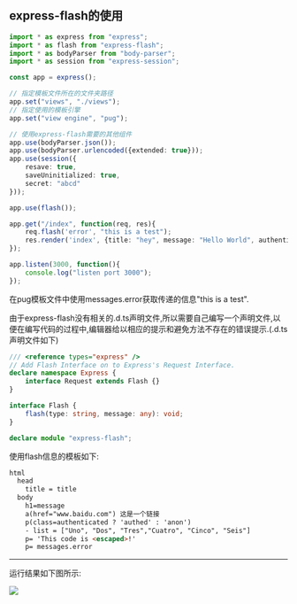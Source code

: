## express-flash的使用

```typescript
import * as express from "express";
import * as flash from "express-flash";
import * as bodyParser from "body-parser";
import * as session from "express-session";

const app = express();

// 指定模板文件所在的文件夹路径
app.set("views", "./views");
// 指定使用的模板引擎
app.set("view engine", "pug");

// 使用express-flash需要的其他组件
app.use(bodyParser.json());
app.use(bodyParser.urlencoded({extended: true}));
app.use(session({ 
    resave: true,
    saveUninitialized: true,
    secret: "abcd"
}));

app.use(flash());

app.get("/index", function(req, res){
    req.flash('error', "this is a test");
    res.render('index', {title: "hey", message: "Hello World", authenticated: true, friends:10});
});

app.listen(3000, function(){
    console.log("listen port 3000");
});
```

在pug模板文件中使用messages.error获取传递的信息"this is a test".



由于express-flash没有相关的.d.ts声明文件,所以需要自己编写一个声明文件,以便在编写代码的过程中,编辑器给以相应的提示和避免方法不存在的错误提示.(.d.ts声明文件如下)

```typescript
/// <reference types="express" />
// Add Flash Interface on to Express's Request Interface.
declare namespace Express {
    interface Request extends Flash {}
}

interface Flash {
    flash(type: string, message: any): void;
}

declare module "express-flash";
```

使用flash信息的模板如下:

```html
html
  head
    title = title
  body
    h1=message
    a(href="www.baidu.com") 这是一个链接
    p(class=authenticated ? 'authed' : 'anon')
    - list = ["Uno", "Dos", "Tres","Cuatro", "Cinco", "Seis"]
    p= 'This code is <escaped>!'
    p= messages.error
```

------

运行结果如下图所示:

![](/home/linyimin/Pictures/Selection_023.png)
